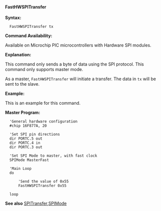 <div class="section">

<div class="titlepage">

<div>

<div>

#### <span id="_fasthwspitransfer"></span>FastHWSPITransfer

</div>

</div>

</div>

<span class="strong">**Syntax:**</span>

``` screen
  FastHWSPITransfer tx
```

<span class="strong">**Command Availability:**</span>

Available on Microchip PIC microcontrollers with Hardware SPI modules.

<span class="strong">**Explanation:**</span>

This command only sends a byte of data using the SPI protocol. This
command only supports master mode.

As a master, `FastHWSPITransfer` will initiate a transfer. The data in
`tx` will be sent to the slave.

<span class="strong">**Example:**</span>

This is an example for this command.

<span class="strong">**Master Program:**</span>

``` screen
  'General hardware configuration
  #chip 16F877A, 20

  'Set SPI pin directions
  dir PORTC.5 out
  dir PORTC.4 in
  dir PORTC.3 out

  'Set SPI Mode to master, with fast clock
  SPIMode MasterFast

  'Main Loop
  do

      'Send the value of 0x55
      FastHWSPITransfer 0x55

  loop
```

<span class="strong">**See also**</span>
<a href="_spitransfer.html" class="link" title="SPITransfer">SPITransfer</a>,<a href="_spimode.html" class="link" title="SPIMode">SPIMode</a>

</div>
